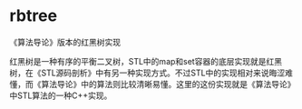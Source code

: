 # rbtree
《算法导论》版本的红黑树实现

红黑树是一种有序的平衡二叉树，STL中的map和set容器的底层实现就是红黑树，在《STL源码剖析》中有另一种实现方式。不过STL中的实现相对来说晦涩难懂，而《算法导论》中的算法则比较清晰易懂。这里的这份实现就是《算法导论》中STL算法的一种C++实现。
